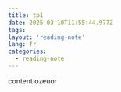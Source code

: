 ```yaml
---
title: tp1
date: 2025-03-10T11:55:44.977Z
tags:
layout: 'reading-note'
lang: fr
categories: 
  - reading-note
---
```

content ozeuor